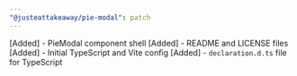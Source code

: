 ```yaml
---
"@justeattakeaway/pie-modal": patch
---
```


[Added] - PieModal component shell
[Added] - README and LICENSE files
[Added] - Initial TypeScript and Vite config
[Added] - `declaration.d.ts` file for TypeScript
